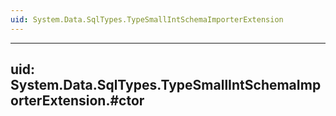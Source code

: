 ```yaml
---
uid: System.Data.SqlTypes.TypeSmallIntSchemaImporterExtension
---
```


---
uid: System.Data.SqlTypes.TypeSmallIntSchemaImporterExtension.#ctor
---

